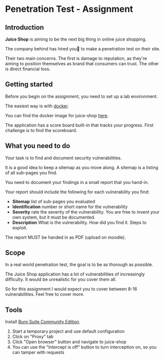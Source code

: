 # Penetration Test - Assignment

## Introduction

**Juice Shop** is aiming to be the next big thing in online juice shopping.

The company behind has hired you🫵 to make a penetration test on their site.

Their two main concerns.
The first is damage to reputation, as they're aiming to position
themselves as brand that consumers can trust.
The other is direct financial loss.

## Getting started

Before you begin on the assignment, you need to set up a lab environment.

The easiest way is with [docker](https://www.docker.com/get-started/).

You can find the docker image for juice-shop [here](https://hub.docker.com/r/bkimminich/juice-shop).

The application has a score board built-in that tracks your progress.
First challenge is to find the scoreboard.

## What you need to do

Your task is to find and document security vulnerabilities.

It is a good idea to keep a sitemap as you move along.
A sitemap is a listing of all sub-pages you find.

You need to document your findings in a small report that you hand-in.

Your report should include the following for each vulnerability you find:

- **Sitemap** list of sub-pages you evaluated
- **Identification** number or short name for the vulnerability
- **Severity** rate the severity of the vulnerability. You are free to invent
  your own system, but it must be documented.
- **Description** What is the vulnerability. How did you find it. Steps to exploit.

The report MUST be handed in as PDF (upload on moodle).

## Scope

In a real world penetration test, the goal is to be as thorough as possible.

The Juice Shop application has a lot of vulnerabilities of increasingly difficulty.
It would be unrealistic for you cover them all.

So for this assignment I would expect you to cover between 8-16 vulnerabilities.
Feel free to cover more.

## Tools

Install [Burp Suite Community Edition](https://portswigger.net/burp/communitydownload).

1. Start a temporary project and use default configuration
2. Click on "Proxy" tab
3. Click "Open browser" button and navigate to juice-shop
4. You can use the "Intercept is off" button to turn interception on, so you
   can tamper with requests
